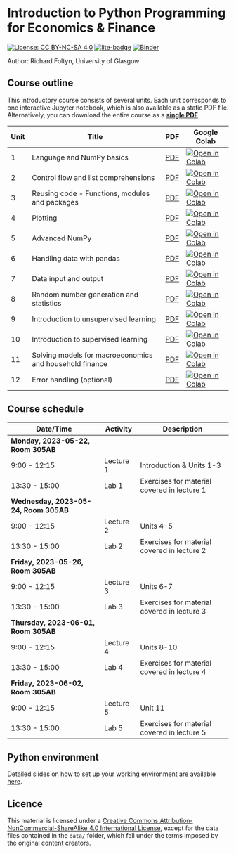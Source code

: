 # Introduction to Python Programming for Economics & Finance
[![License: CC BY-NC-SA 4.0](https://img.shields.io/badge/License-CC%20BY--NC--SA%204.0-lightgrey.svg)](https://creativecommons.org/licenses/by-nc-sa/4.0/)
[![lite-badge](https://jupyterlite.rtfd.io/en/latest/_static/badge.svg)](https://richardfoltyn.github.io/python-intro-PGR)
[![Binder](https://mybinder.org/badge_logo.svg)](https://mybinder.org/v2/gh/richardfoltyn/python-intro-PGR/main?filepath=index.ipynb)

Author: Richard Foltyn, University of Glasgow

## Course outline

This introductory course consists of several units. Each unit corresponds
to one interactive Jupyter notebook, which is also available
as a static PDF file. Alternatively, you can download the entire course as a 
**[single PDF](latex/python-intro-PGR.pdf)**.

| Unit | Title | PDF | Google Colab |
|------|-------|-----|--------------|
| 1    | Language and NumPy basics | [PDF](latex/unit01.pdf) | [![Open in Colab](https://colab.research.google.com/assets/colab-badge.svg)](https://colab.research.google.com/github/richardfoltyn/python-intro-PGR/blob/main/lectures/unit01.ipynb) |
| 2    | Control flow and list comprehensions | [PDF](latex/unit02.pdf) |  [![Open in Colab](https://colab.research.google.com/assets/colab-badge.svg)](https://colab.research.google.com/github/richardfoltyn/python-intro-PGR/blob/main/lectures/unit02.ipynb) |
| 3    | Reusing code - Functions, modules and packages | [PDF](latex/unit03.pdf) | [![Open in Colab](https://colab.research.google.com/assets/colab-badge.svg)](https://colab.research.google.com/github/richardfoltyn/python-intro-PGR/blob/main/lectures/unit03.ipynb) |
| 4    | Plotting | [PDF](latex/unit04.pdf) |  [![Open in Colab](https://colab.research.google.com/assets/colab-badge.svg)](https://colab.research.google.com/github/richardfoltyn/python-intro-PGR/blob/main/lectures/unit04.ipynb) |
| 5    | Advanced NumPy | [PDF](latex/unit05.pdf)  | [![Open in Colab](https://colab.research.google.com/assets/colab-badge.svg)](https://colab.research.google.com/github/richardfoltyn/python-intro-PGR/blob/main/lectures/unit05.ipynb)
| 6    | Handling data with pandas | [PDF](latex/unit06.pdf) | [![Open in Colab](https://colab.research.google.com/assets/colab-badge.svg)](https://colab.research.google.com/github/richardfoltyn/python-intro-PGR/blob/main/lectures/unit06.ipynb) |
| 7    | Data input and output | [PDF](latex/unit07.pdf) |  [![Open in Colab](https://colab.research.google.com/assets/colab-badge.svg)](https://colab.research.google.com/github/richardfoltyn/python-intro-PGR/blob/main/lectures/unit07.ipynb)
| 8    | Random number generation and statistics | [PDF](latex/unit08.pdf) | [![Open in Colab](https://colab.research.google.com/assets/colab-badge.svg)](https://colab.research.google.com/github/richardfoltyn/python-intro-PGR/blob/main/lectures/unit08.ipynb) |
| 9    | Introduction to unsupervised learning | [PDF](latex/unit09.pdf) |  [![Open in Colab](https://colab.research.google.com/assets/colab-badge.svg)](https://colab.research.google.com/github/richardfoltyn/python-intro-PGR/blob/main/lectures/unit09.ipynb) |
| 10   | Introduction to supervised learning | [PDF](latex/unit10.pdf) |  [![Open in Colab](https://colab.research.google.com/assets/colab-badge.svg)](https://colab.research.google.com/github/richardfoltyn/python-intro-PGR/blob/main/lectures/unit10.ipynb) |
| 11   | Solving models for macroeconomics and household finance | [PDF](latex/unit11.pdf) | [![Open in Colab](https://colab.research.google.com/assets/colab-badge.svg)](https://colab.research.google.com/github/richardfoltyn/python-intro-PGR/blob/main/lectures/unit11.ipynb) |
| 12   | Error handling (optional) | [PDF](latex/unit12.pdf) |  [![Open in Colab](https://colab.research.google.com/assets/colab-badge.svg)](https://colab.research.google.com/github/richardfoltyn/python-intro-PGR/blob/main/lectures/unit12.ipynb) |


## Course schedule

| Date/Time | Activity | Description |
|-----------|----------|-------------|
| **Monday, 2023-05-22, Room 305AB** | |
|  9:00 - 12:15 | Lecture 1 | Introduction & Units 1-3 |
| 13:30 - 15:00 | Lab 1 | Exercises for material covered in lecture 1 |
| **Wednesday, 2023-05-24, Room 305AB** | |
| 9:00 - 12:15 | Lecture 2 | Units 4-5 |
| 13:30 - 15:00 | Lab 2 | Exercises for material covered in lecture 2 |
| **Friday, 2023-05-26, Room 305AB** | |
| 9:00 - 12:15 | Lecture 3 | Units 6-7 |
| 13:30 - 15:00 | Lab 3 | Exercises for material covered in lecture 3 |
| **Thursday, 2023-06-01, Room 305AB** | |
|  9:00 - 12:15 | Lecture 4 | Units 8-10 |
| 13:30 - 15:00 | Lab 4 | Exercises for material covered in lecture 4 |
| **Friday, 2023-06-02, Room 305AB** | |
|  9:00 - 12:15 | Lecture 5 | Unit 11 |
| 13:30 - 15:00 | Lab 5 | Exercises for material covered in lecture 5 |

## Python environment

Detailed slides on how to set up your working environment are available [here](https://github.com/richardfoltyn/python-intro-PGR/blob/main/slides/python-setup.pdf).


## Licence

This material is licensed under a 
[Creative Commons Attribution-NonCommercial-ShareAlike 4.0 International License](http://creativecommons.org/licenses/by-nc-sa/4.0/),
except for the data files contained in the `data/` folder, which
fall under the terms imposed by the original content creators.

